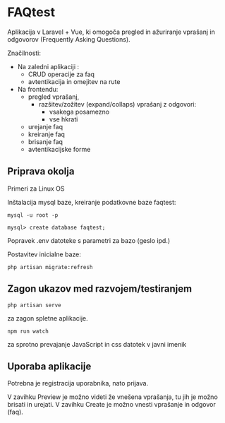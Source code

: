# FAQtest

Aplikacija v Laravel + Vue, ki omogoča pregled in ažuriranje vprašanj in odgovorov (Frequently Asking Questions).

Značilnosti:

- Na zaledni aplikaciji :
    - CRUD operacije za faq
    - avtentikacija in omejitev na rute
- Na frontendu:
    - pregled vprašanj,
        - razšitev/zožitev (expand/collaps) vprašanj z odgovori:
            - vsakega posamezno
            - vse hkrati
    - urejanje faq
    - kreiranje faq
    - brisanje faq
    - avtentikacijske forme

## Priprava okolja

Primeri za Linux OS

Inštalacija mysql baze, kreiranje podatkovne baze faqtest:

`mysql -u root -p`

`mysql> create database faqtest;`

Popravek .env datoteke s parametri za bazo (geslo ipd.)

Postavitev inicialne baze:

`php artisan migrate:refresh`

## Zagon ukazov med razvojem/testiranjem

`php artisan serve`

za zagon spletne aplikacije.

`npm run watch`

za sprotno prevajanje JavaScript in css datotek v javni imenik

## Uporaba aplikacije

Potrebna je registracija uporabnika, nato prijava.

V zavihku Preview je možno videti že vnešena vprašanja, tu jih je možno brisati in urejati.
V zavihku Create je možno vnesti vprašanje in odgovor (faq).
